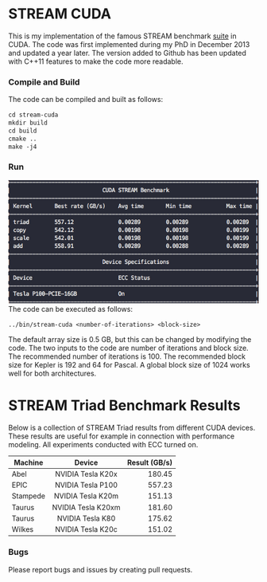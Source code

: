 # STREAM CUDA
This is my implementation of the famous STREAM benchmark [suite](https://www.cs.virginia.edu/stream/) in CUDA.
The code was first implemented during my PhD in December 2013 and updated a year later. The version added to Github has been updated with C++11 features to make the code more readable.

### Compile and Build ###
The code can be compiled and built as follows:

    cd stream-cuda
    mkdir build
    cd build
    cmake ..
    make -j4

### Run ###
![CUDA STREAM Output](/img/cuda_stream_benchmark.png)
The code can be executed as follows:

    ../bin/stream-cuda <number-of-iterations> <block-size>

The default array size is 0.5 GB, but this can be changed by modifying the code.
The two inputs to the code are number of iterations and block size.
The recommended number of iterations is 100.
The recommended block size for Kepler is 192 and 64 for Pascal.
A global block size of 1024 works well for both architectures.

# STREAM Triad Benchmark Results
Below is a collection of STREAM Triad results from different CUDA devices.
These results are useful for example in connection with performance modeling.
All experiments conducted with ECC turned on.

| Machine        | Device           | Result (GB/s)  |
| ------------- |:-------------:| -----:|
Abel     | NVIDIA Tesla K20x     | 180.45 |
EPIC     | NVIDIA Tesla P100     | 557.23 |
Stampede | NVIDIA Tesla K20m     | 151.13 |
Taurus   | NVIDIA Tesla K20xm    | 181.60 |
Taurus   | NVIDIA Tesla K80      | 175.62 |
Wilkes   | NVIDIA Tesla K20c     | 151.02 |

### Bugs
Please report bugs and issues by creating pull requests.
